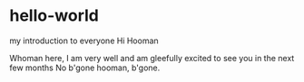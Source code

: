 # hello-world
my introduction to everyone
Hi Hooman

Whoman here, I am very well and am gleefully excited to see you in the next few months
No b'gone hooman, b'gone.
